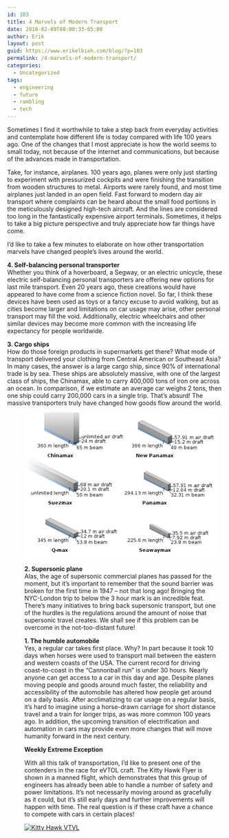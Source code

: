 ```yaml
---
id: 103
title: 4 Marvels of Modern Transport
date: 2018-02-09T08:00:33-05:00
author: Erik
layout: post
guid: https://www.erikelbieh.com/blog/?p=103
permalink: /4-marvels-of-modern-transport/
categories:
  - Uncategorized
tags:
  - engineering
  - future
  - rambling
  - tech
---
```

Sometimes I find it worthwhile to take a step back from everyday activities and contemplate how different life is today compared with life 100 years ago. One of the changes that I most appreciate is how the world seems to small today, not because of the internet and communications, but because of the advances made in transportation.

Take, for instance, airplanes. 100 years ago, planes were only just starting to experiment with pressurized cockpits and were finishing the transition from wooden structures to metal. Airports were rarely found, and most time airplanes just landed in an open field. Fast forward to modern day air transport where complaints can be heard about the small food portions in the meticulously designed high-tech aircraft. And the lines are considered too long in the fantastically expensive airport terminals. Sometimes, it helps to take a big picture perspective and truly appreciate how far things have come.

I’d like to take a few minutes to elaborate on how other transportation marvels have changed people’s lives around the world.

**4. Self-balancing personal transporter**  
Whether you think of a hoverboard, a Segway, or an electric unicycle, these electric self-balancing personal transporters are offering new options for last mile transport. Even 20 years ago, these creations would have appeared to have come from a science fiction novel. So far, I think these devices have been used as toys or a fancy excuse to avoid walking, but as cities become larger and limitations on car usage may arise, other personal transport may fill the void. Additionally, electric wheelchairs and other similar devices may become more common with the increasing life expectancy for people worldwide.

**3. Cargo ships**  
How do those foreign products in supermarkets get there? What mode of transport delivered your clothing from Central American or Southeast Asia? In many cases, the answer is a large cargo ship, since 90% of international trade is by sea. These ships are absolutely massive, with one of the largest class of ships, the Chinamax, able to carry 400,000 tons of iron ore across an ocean. In comparison, if we estimate an average car weighs 2 tons, then one ship could carry 200,000 cars in a single trip. That’s absurd! The massive transporters truly have changed how goods flow around the world.<figure id="attachment_108" aria-describedby="caption-attachment-108" style="width: 449px" class="wp-caption aligncenter">

![Cargo ship sizes](../images/2018/02/Chinamax_ship_measurements_comparison.png)

**2. Supersonic plane**  
Alas, the age of supersonic commercial planes has passed for the moment, but it’s important to remember that the sound barrier was broken for the first time in 1947 – not that long ago! Bringing the NYC-London trip to below the 3 hour mark is an incredible feat. There’s many initiatives to bring back supersonic transport, but one of the hurdles is the regulations around the amount of noise that supersonic travel creates. We shall see if this problem can be overcome in the not-too-distant future!

**1. The humble automobile**  
Yes, a regular car takes first place. Why? In part because it took 10 days when horses were used to transport mail between the eastern and western coasts of the USA. The current record for driving coast-to-coast in the “Cannonball run” is under 30 hours. Nearly anyone can get access to a car in this day and age. Despite planes moving people and goods around much faster, the reliability and accessibility of the automobile has altered how people get around on a daily basis. After acclimatizing to car usage on a regular basis, it’s hard to imagine using a horse-drawn carriage for short distance travel and a train for longer trips, as was more common 100 years ago. In addition, the upcoming transition of electrification and automation in cars may provide even more changes that will move humanity forward in the next century.

**Weekly Extreme Exception**

With all this talk of transportation, I’d like to present one of the contenders in the race for eVTOL craft. The Kitty Hawk Flyer is shown in a manned flight, which demonstrates that this group of engineers has already been able to handle a number of safety and power limitations. It’s not necessarily moving around as gracefully as it could, but it’s still early days and further improvements will happen with time. The real question is if these craft have a chance to compete with cars in certain places!

[![Kitty Hawk VTVL](http://img.youtube.com/vi/C7yBWfqHjDQ/0.jpg)](http://www.youtube.com/watch?v=C7yBWfqHjDQ "Kitty Hawk Flyer in San Francisco Flight Two Takeoff to Landing")
